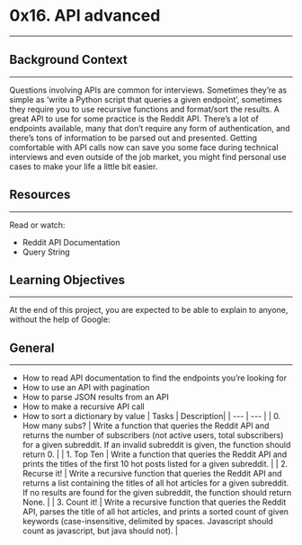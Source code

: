 # 0x16. API advanced
---
## Background Context
---
Questions involving APIs are common for interviews. Sometimes they’re as simple as ‘write a Python script that queries a given endpoint’, sometimes they require you to use recursive functions and format/sort the results.
A great API to use for some practice is the Reddit API. There’s a lot of endpoints available, many that don’t require any form of authentication, and there’s tons of information to be parsed out and presented. Getting comfortable with API calls now can save you some face during technical interviews and even outside of the job market, you might find personal use cases to make your life a little bit easier.

## Resources
---
Read or watch:
 * Reddit API Documentation
 * Query String
## Learning Objectives
---
At the end of this project, you are expected to be able to explain to anyone, without the help of Google:

## General
---
 * How to read API documentation to find the endpoints you’re looking for
 * How to use an API with pagination
 * How to parse JSON results from an API
 * How to make a recursive API call
 * How to sort a dictionary by value
| Tasks | Description|
| --- | --- |
| 0. How many subs? | Write a function that queries the Reddit API and returns the number of subscribers (not active users, total subscribers) for a given subreddit. If an invalid subreddit is given, the function should return 0. |
| 1. Top Ten | Write a function that queries the Reddit API and prints the titles of the first 10 hot posts listed for a given subreddit. |
| 2. Recurse it! | Write a recursive function that queries the Reddit API and returns a list containing the titles of all hot articles for a given subreddit. If no results are found for the given subreddit, the function should return None. | 
| 3. Count it! | Write a recursive function that queries the Reddit API, parses the title of all hot articles, and prints a sorted count of given keywords (case-insensitive, delimited by spaces. Javascript should count as javascript, but java should not). |
